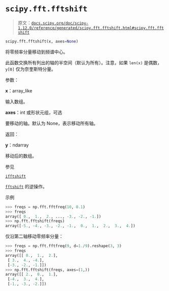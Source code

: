 # `scipy.fft.fftshift`

> 原文：[`docs.scipy.org/doc/scipy-1.12.0/reference/generated/scipy.fft.fftshift.html#scipy.fft.fftshift`](https://docs.scipy.org/doc/scipy-1.12.0/reference/generated/scipy.fft.fftshift.html#scipy.fft.fftshift)

```py
scipy.fft.fftshift(x, axes=None)
```

将零频率分量移动到频谱中心。

此函数交换所有列出的轴的半空间（默认为所有）。注意，如果 `len(x)` 是偶数，`y[0]` 仅为奈奎斯特分量。

参数：

**x**：array_like

输入数组。

**axes**：int 或形状元组，可选

要移动的轴。默认为 None，表示移动所有轴。

返回：

**y**：ndarray

移动后的数组。

参见

[`ifftshift`](https://docs.scipy.org/doc/scipy-1.12.0/reference/generated/scipy.fft.ifftshift.html#scipy.fft.ifftshift "scipy.fft.ifftshift")

[`fftshift`](https://docs.scipy.org/doc/scipy-1.12.0/reference/generated/scipy.fft.fftshift.html#scipy.fft.fftshift) 的逆操作。

示例

```py
>>> freqs = np.fft.fftfreq(10, 0.1)
>>> freqs
array([ 0.,  1.,  2., ..., -3., -2., -1.])
>>> np.fft.fftshift(freqs)
array([-5., -4., -3., -2., -1.,  0.,  1.,  2.,  3.,  4.]) 
```

仅沿第二轴移动零频率分量：

```py
>>> freqs = np.fft.fftfreq(9, d=1./9).reshape(3, 3)
>>> freqs
array([[ 0.,  1.,  2.],
 [ 3.,  4., -4.],
 [-3., -2., -1.]])
>>> np.fft.fftshift(freqs, axes=(1,))
array([[ 2.,  0.,  1.],
 [-4.,  3.,  4.],
 [-1., -3., -2.]]) 
```
